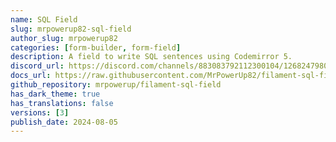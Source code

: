 ```yaml
---
name: SQL Field
slug: mrpowerup82-sql-field
author_slug: mrpowerup82
categories: [form-builder, form-field]
description: A field to write SQL sentences using Codemirror 5.
discord_url: https://discord.com/channels/883083792112300104/1268247980679368814
docs_url: https://raw.githubusercontent.com/MrPowerUp82/filament-sql-field/main/README.md
github_repository: mrpowerup/filament-sql-field
has_dark_theme: true
has_translations: false
versions: [3]
publish_date: 2024-08-05
---
```

